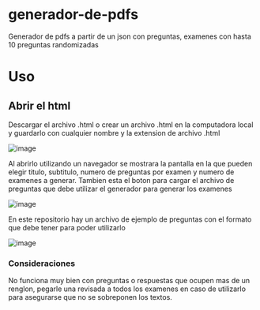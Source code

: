 # generador-de-pdfs
Generador de pdfs a partir de un json con preguntas, examenes con hasta 10 preguntas randomizadas

# Uso

## Abrir el html
Descargar el archivo .html o crear un archivo .html en la computadora local y guardarlo con cualquier nombre y la extension de archivo .html

![image](https://github.com/Manuel1Aguilar/generador-de-pdfs/assets/34017787/cef737ef-b24b-44c0-af47-702bdd809560)

Al abrirlo utilizando un navegador se mostrara la pantalla en la que pueden elegir titulo, subtitulo, numero de preguntas por examen y numero de examenes a generar. Tambien esta el boton para cargar el archivo de preguntas que debe utilizar el generador para generar los examenes

![image](https://github.com/Manuel1Aguilar/generador-de-pdfs/assets/34017787/7e2cd8b6-97c5-430e-88cf-3bbce3dc2452)

En este repositorio hay un archivo de ejemplo de preguntas con el formato que debe tener para poder utilizarlo

![image](https://github.com/Manuel1Aguilar/generador-de-pdfs/assets/34017787/0f51f422-a07e-4ac2-a2d7-7d2c2aed941a)

### Consideraciones
No funciona muy bien con preguntas o respuestas que ocupen mas de un renglon, pegarle una revisada a todos los examenes en caso de utilizarlo para asegurarse que no se sobreponen los textos.
